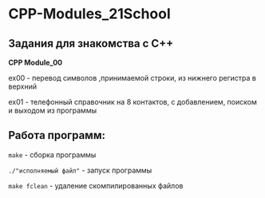 # CPP-Modules_21School

## Задания для знакомства с C++

**CPP Module_00**

ex00 - перевод символов ,принимаемой строки, из нижнего регистра в верхний 

ex01 - телефонный справочник на 8 контактов, с добавлением, поиском и выходом из программы

## Работа программ:

`make` - сборка программы

`./"исполняемый файл"` - запуск программы

`make fclean` - удаление скомпилированных файлов
